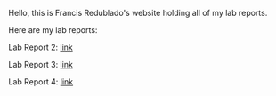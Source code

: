 Hello, this is Francis Redublado's website holding all of my lab reports.

Here are my lab reports:

Lab Report 2:
[link](https://stickonfire.github.io/cse15l-lab-reports/lab_report2.html)

Lab Report 3:
[link](https://stickonfire.github.io/cse15l-lab-reports/lab_report3.html)

Lab Report 4:
[link](https://stickonfire.github.io/cse15l-lab-reports/lab-report4-week-8.html)
